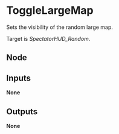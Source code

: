 # ToggleLargeMap
Sets the visibility of the random large map.  

Target is *SpectatorHUD_Random*.  

## Node

## Inputs
**None**

## Outputs
**None**